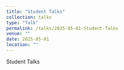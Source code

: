 ```yaml
---
title: "Student Talks"
collection: talks
type: "Talk"
permalink: /talks/2025-05-01-Student-Talks
venue: ""
date: 2025-05-01
location: ""
---
```


Student Talks
